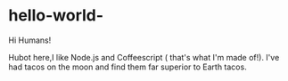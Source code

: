 # hello-world-

Hi Humans!

Hubot here,I like Node.js and Coffeescript ( that's what I'm made of!).
I've had tacos on the moon and find them far superior to Earth tacos.
